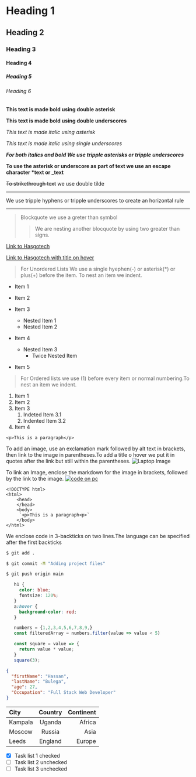 <!-- Headings -->
# Heading 1
## Heading 2
### Heading 3
#### Heading 4
##### Heading 5
###### Heading 6


<!-- Bold -->
**This text is made bold using double asterisk**

__This text is made bold using double  underscores__
<!-- Italics -->
*This text is made italic using asterisk*

_This text is made italic using single underscores_
<!-- Italics and bold at the same time -->
***For both italics and bold We use tripple asterisks or tripple underscores***

<!-- NB -->
**To use the asterisk or underscore as part of text we use an escape character \*text or \_text**
<!-- Strikethrough -->
~~To strikethrough text~~ we use double tilde
<!-- Horizontal Rule -->
---
We use tripple hyphens or tripple underscores to create an horizontal rule 
___
<!-- Blockquotes -->
> Blockquote we use a greter than symbol
>
>> We are nesting another blocquote by using two greater than signs.
<!-- Links -->
[Link to Hasgotech](https://www.hasgotech.com)

[Link to Hasgotech with title on hover](https://www.hasgotech.com "Hasgotech")
<!-- Unordered Lists -->
> For Unordered Lists We use  a single hyephen(-) or asterisk(*) or plus(+) before the item. To nest an item we indent.
- Item 1
- Item 2
- Item 3
  - Nested Item 1
  - Nested Item 2
- Item 4
   - Nested Item 3
     - Twice Nested Item 
- Item 5
  
  <!-- Ordered Lists -->
> For Ordered lists we use (1) before every item or normal numbering.To nest an item we indent.
 1. Item 1
 1. Item 2
 1. Item 3
     1. Indeted Item 3.1
     2. Indented Item 3.2
1.  Item 4

<!-- Inline Code Block -->
`<p>This is a paragraph</p>`

<!-- Images -->
To add an image, use an exclamation mark followed by alt text in brackets, then link to the image in parentheses.To add a title o hover we put it in quotes after the link but still within the parentheses.
![Laptop Image](https://cdn.pixabay.com/photo/2020/10/21/18/07/laptop-5673901_960_720.jpg "Laptop Image Pixabay")

To link an Image, enclose the markdown for the image in brackets, followed by the link to the image.
[![code on pc](https://cdn.pixabay.com/photo/2021/08/05/12/36/software-development-6523979_960_720.jpg "coding man")](https://pixabay.com/photos/software-development-developer-6523979/)

<!-- Code -->
    <!DOCTYPE html>
    <html>
        <head>
        </head>
        <body>
         `<p>This is a paragraph<p>`
        </body>
    </html>

<!-- Github Markdown -->
<!-- Code Blocks -->
We enclose code in 3-backticks on two lines.The language can be specified after the first backticks

```bash
$ git add .

$ git commit -M "Adding project files"

$ git push origin main

```

```css
   h1 {
     color: blue;
     fontsize: 120%;
   }
   a:hover {
     background-color: red;
   }
```
```javascript
   numbers = {1,2,3,4,5,6,7,8,9,}
   const filteredArray = numbers.filter(value => value < 5)

   const square = value => {
     return value * value;
   }
   square(3);
```

```json
{
  "firstName": "Hassan",
  "lastName": "Bulega",
  "age": 27,
  "Occupation": "Full Stack Web Developer"
}
```
<!-- Tables -->
|City|Country|Continent|
|:-----|:-----:|-----:|
|Kampala|Uganda|Africa|
|Moscow|Russia|Asia|
|Leeds|England|Europe|

<!-- Task List -->
* [x] Task list 1 checked
* [ ] Task list 2 unchecked
* [ ] Task list 3 unchecked